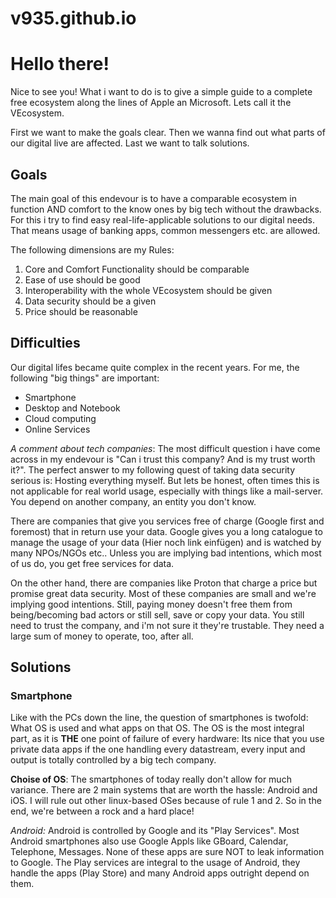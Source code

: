 # v935.github.io
<h1>Hello there!</h1>

<p>Nice to see you! What i want to do is to give a simple guide to a complete free ecosystem along the lines of Apple an Microsoft. Lets call it the VEcosystem.</p>
<p>First we want to make the goals clear. Then we wanna find out what parts of our digital live are affected. Last we want to talk solutions.</p>

<h2>Goals</h2>
<p>The main goal of this endevour is to have a comparable ecosystem in function AND comfort to the know ones by big tech without the drawbacks. For this i try to find easy real-life-applicable solutions to our digital needs. That means usage of banking apps, common messengers etc. are allowed.</p>
<p>The following dimensions are my Rules:</p>
<ol> 
  <li>Core and Comfort Functionality should be comparable</li>
  <li>Ease of use should be good</li>
  <li>Interoperability with the whole VEcosystem should be given</li>
  <li>Data security should be a given</li>
  <li>Price should be reasonable</li>
</ol>

<h2>Difficulties</h2>
<p>Our digital lifes became quite complex in the recent years. For me, the following "big things" are important: </p>
<ul>
  <li>Smartphone</li>
  <li>Desktop and Notebook</li>
  <li>Cloud computing</li>
  <li>Online Services</li>
</ul>
<p><i>A comment about tech companies</i>: The most difficult question i have come across in my endevour is "Can i trust this company? And is my trust worth it?". The perfect answer to my following quest of taking data security serious is: Hosting everything myself. But lets be honest, often times this is not applicable for real world usage, especially with things like a mail-server. You depend on another company, an entity you don't know. </p>
<p>  There are companies that give you services free of charge (Google first and foremost) that in return use your data. Google gives you a long catalogue to manage the usage of your data (Hier noch link einfügen) and is watched by many NPOs/NGOs etc.. Unless you are implying bad intentions, which most of us do, you get free services for data.</p>
<p>  On the other hand, there are companies like Proton that charge a price but promise great data security. Most of these companies are small and we're implying good intentions. Still, paying money doesn't free them from being/becoming bad actors or still sell, save or copy your data. You still need to trust the company, and i'm not sure it they're trustable. They need a large sum of money to operate, too, after all.</p>

<h2>Solutions</h2>
<h3>Smartphone</h3>
<p>Like with the PCs down the line, the question of smartphones is twofold: What OS is used and what apps on that OS. The OS is the most integral part, as it is <b>THE</b> one point of failure of every hardware: Its nice that you use private data apps if the one handling every datastream, every input and output is totally controlled by a big tech company.</p>
<p><b>Choise of OS</b>: The smartphones of today really don't allow for much variance. There are 2 main systems that are worth the hassle: Android and iOS. I will rule out other linux-based OSes because of rule 1 and 2. So in the end, we're between a rock and a hard place!</p>
<p><i>Android:</i> Android is controlled by Google and its "Play Services". Most Android smartphones also use Google Appls like GBoard, Calendar, Telephone, Messages. None of these apps are sure NOT to leak information to Google. The Play services are integral to the usage of Android, they handle the apps (Play Store) and many Android apps outright depend on them.</p>


